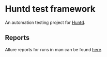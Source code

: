 # Huntd test framework

An automation testing project for [Huntd](https://huntd.tech/).

## Reports

Allure reports for runs in man can be found [here](https://ibrianwarner.github.io/qa_pw_huntd_test_framework/#).
